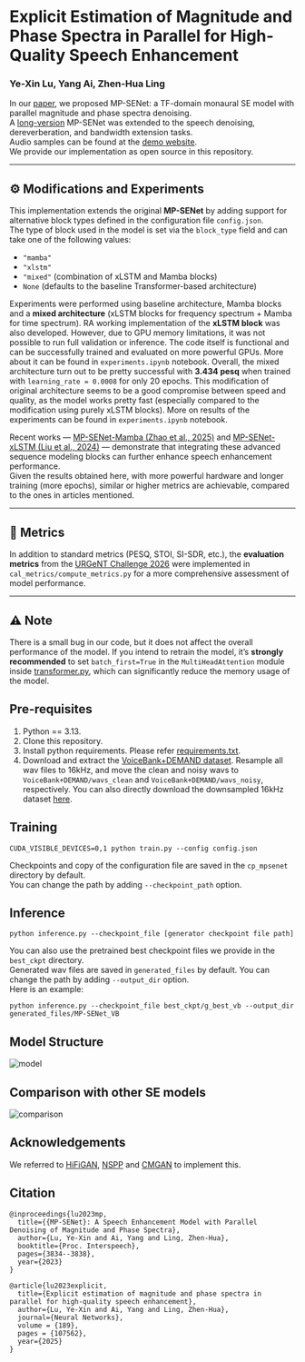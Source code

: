 # Explicit Estimation of Magnitude and Phase Spectra in Parallel for High-Quality Speech Enhancement
### Ye-Xin Lu, Yang Ai, Zhen-Hua Ling
In our [paper](https://arxiv.org/abs/2305.13686), we proposed MP-SENet: a TF-domain monaural SE model with parallel magnitude and phase spectra denoising.<br>
A [long-version](https://arxiv.org/abs/2308.08926) MP-SENet was extended to the speech denoising, dereverberation, and bandwidth extension tasks.<br>
Audio samples can be found at the [demo website](http://yxlu-0102.github.io/MP-SENet).<br>
We provide our implementation as open source in this repository.

---

## ⚙️ Modifications and Experiments

This implementation extends the original **MP-SENet** by adding support for alternative block types defined in the configuration file `config.json`.  
The type of block used in the model is set via the `block_type` field and can take one of the following values:
- `"mamba"`
- `"xlstm"`
- `"mixed"` (combination of xLSTM and Mamba blocks)
- `None` (defaults to the baseline Transformer-based architecture) 

Experiments were performed using baseline architecture, Mamba blocks and a **mixed architecture** (xLSTM blocks for frequency spectrum + Mamba for time spectrum). RA working implementation of the **xLSTM block** was also developed. However, due to GPU memory limitations, it was not possible to run full validation or inference. The code itself is functional and can be successfully trained and evaluated on more powerful GPUs. More about it can be found in `experiments.ipynb` notebook. Overall, the mixed architecture turn out to be pretty successful with **3.434 pesq** when trained with `learning_rate = 0.0008` for only 20 epochs. This modification of original architecture seems to be a good compromise between speed and quality, as the model works pretty fast (especially compared to the modification using purely xLSTM blocks). More on results of the experiments can be found in `experiments.ipynb` notebook.

Recent works — [MP-SENet-Mamba (Zhao et al., 2025)](https://arxiv.org/pdf/2501.06146v2) and [MP-SENet-xLSTM (Liu et al., 2024)](https://arxiv.org/pdf/2405.06573) — demonstrate that integrating these advanced sequence modeling blocks can further enhance speech enhancement performance.  
Given the results obtained here, with more powerful hardware and longer training (more epochs), similar or higher metrics are achievable, compared to the ones in articles mentioned.

---

## 🧠 Metrics

In addition to standard metrics (PESQ, STOI, SI-SDR, etc.), the **evaluation metrics** from the [URGeNT Challenge 2026](https://github.com/urgent-challenge/urgent2026_challenge_track1/blob/main/evaluation_metrics/) were implemented in `cal_metrics/compute_metrics.py` for a more comprehensive assessment of model performance.

---

## ⚠️ Note
There is a small bug in our code, but it does not affect the overall performance of the model. 
If you intend to retrain the model, it’s **strongly recommended** to set `batch_first=True` in the `MultiHeadAttention` module inside [transformer.py](models/transformer.py), which can significantly reduce the memory usage of the model.

## Pre-requisites
1. Python == 3.13.
2. Clone this repository.
3. Install python requirements. Please refer [requirements.txt](https://github.com/yxlu-0102/MP-SENet/blob/main/requirements.txt).
4. Download and extract the [VoiceBank+DEMAND dataset](https://datashare.ed.ac.uk/handle/10283/1942). Resample all wav files to 16kHz, and move the clean and noisy wavs to `VoiceBank+DEMAND/wavs_clean` and `VoiceBank+DEMAND/wavs_noisy`, respectively. You can also directly download the downsampled 16kHz dataset [here](https://drive.google.com/drive/folders/19I_thf6F396y5gZxLTxYIojZXC0Ywm8l).

## Training
```
CUDA_VISIBLE_DEVICES=0,1 python train.py --config config.json
```
Checkpoints and copy of the configuration file are saved in the `cp_mpsenet` directory by default.<br>
You can change the path by adding `--checkpoint_path` option.

## Inference
```
python inference.py --checkpoint_file [generator checkpoint file path]
```
You can also use the pretrained best checkpoint files we provide in the `best_ckpt` directory.
<br>
Generated wav files are saved in `generated_files` by default.
You can change the path by adding `--output_dir` option.<br>
Here is an example:
```
python inference.py --checkpoint_file best_ckpt/g_best_vb --output_dir generated_files/MP-SENet_VB
```

## Model Structure
![model](Figures/model.png)

## Comparison with other SE models
![comparison](Figures/table.png)

## Acknowledgements
We referred to [HiFiGAN](https://github.com/jik876/hifi-gan), [NSPP](https://github.com/YangAi520/NSPP) 
and [CMGAN](https://github.com/ruizhecao96/CMGAN) to implement this.

## Citation
```
@inproceedings{lu2023mp,
  title={{MP-SENet}: A Speech Enhancement Model with Parallel Denoising of Magnitude and Phase Spectra},
  author={Lu, Ye-Xin and Ai, Yang and Ling, Zhen-Hua},
  booktitle={Proc. Interspeech},
  pages={3834--3838},
  year={2023}
}

@article{lu2023explicit,
  title={Explicit estimation of magnitude and phase spectra in parallel for high-quality speech enhancement},
  author={Lu, Ye-Xin and Ai, Yang and Ling, Zhen-Hua},
  journal={Neural Networks},
  volume = {189},
  pages = {107562},
  year={2025}
}
```
